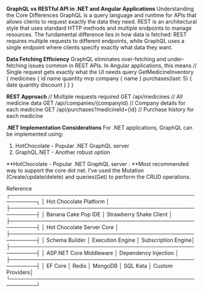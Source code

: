 **GraphQL vs RESTful API in .NET and Angular Applications**
Understanding the Core Differences
GraphQL is a query language and runtime for APIs that allows clients to request exactly the data they need. REST is an architectural style that uses standard HTTP methods and multiple endpoints to manage resources.
The fundamental difference lies in how data is fetched: REST requires multiple requests to different endpoints, while GraphQL uses a single endpoint where clients specify exactly what data they want.

**Data Fetching Efficiency**
GraphQL eliminates over-fetching and under-fetching issues common in REST APIs. In Angular applications, this means
// Single request gets exactly what the UI needs
query GetMedicineInventory {
  medicines {
    id
    name
    quantity
    mrp
    company {
      name
    }
    purchases(last: 5) {
      date
      quantity
      discount
    }
  }
}

**REST Approach**
// Multiple requests required
GET /api/medicines                    // All medicine data
GET /api/companies/{companyId}        // Company details for each medicine
GET /api/purchases?medicineId={id}    // Purchase history for each medicine


**.NET Implementation Considerations**
For .NET applications, GraphQL can be implemented using:
1. HotChocolate - Popular .NET GraphQL server
2. GraphQL.NET - Another robust option

**HotChocolate - Popular .NET GraphQL server : **Most recommended way to support the core dot net. I've used the Mutation (Create/update/delete) and queries(Get) to perform the CRUD operations.



Reference
┌─────────────────────────────────────────────────────────┐
│                    Hot Chocolate Platform               │
├─────────────────────────────────────────────────────────┤
│  Banana Cake Pop IDE  │  Strawberry Shake Client       │
├─────────────────────────────────────────────────────────┤
│              Hot Chocolate Server Core                  │
├─────────────────────────────────────────────────────────┤
│  Schema Builder │ Execution Engine │ Subscription Engine│
├─────────────────────────────────────────────────────────┤
│     ASP.NET Core Middleware │ Dependency Injection      │
├─────────────────────────────────────────────────────────┤
│  EF Core │ Redis │ MongoDB │ SQL Kata │ Custom Providers│
└─────────────────────────────────────────────────────────┘
